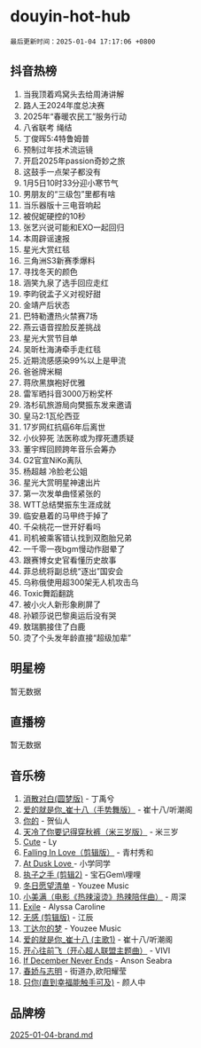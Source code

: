 # douyin-hot-hub

`最后更新时间：2025-01-04 17:17:06 +0800`

## 抖音热榜

1. 当我顶着鸡窝头去给周涛讲解
1. 路人王2024年度总决赛
1. 2025年“春暖农民工”服务行动
1. 八省联考 绳结
1. 丁俊晖5:4特鲁姆普
1. 预制过年技术流运镜
1. 开启2025年passion奇妙之旅
1. 这鼓手一点架子都没有
1. 1月5日10时33分迎小寒节气
1. 男朋友的“三级包”里都有啥
1. 当乐器版十三电音响起
1. 被倪妮硬控的10秒
1. 张艺兴说可能和EXO一起回归
1. 本周辟谣速报
1. 星光大赏红毯
1. 三角洲S3新赛季爆料
1. 寻找冬天的颜色
1. 涵笑九泉了选手回应走红
1. 李昀锐孟子义对视好甜
1. 金靖产后状态
1. 巴特勒遭热火禁赛7场
1. 燕云语音捏脸反差挑战
1. 星光大赏节目单
1. 吴昕杜海涛牵手走红毯
1. 近期流感感染99%以上是甲流
1. 爸爸牌米糊
1. 蒋欣黑旗袍好优雅
1. 雷军晒抖音3000万粉奖杯
1. 洛杉矶旅游局向樊振东发来邀请
1. 皇马2:1瓦伦西亚
1. 17岁网红抗癌6年后离世
1. 小伙猝死 法医称或为撑死遭质疑
1. 董宇辉回顾跨年音乐会筹办
1. G2官宣NiKo离队
1. 杨超越 冷脸老公姐
1. 星光大赏明星神速出片
1. 第一次发单曲怪紧张的
1. WTT总结樊振东生涯成就
1. 临安悬着的马甲终于掉了
1. 千朵桃花一世开好看吗
1. 司机被乘客错认找到双胞胎兄弟
1. 一千零一夜bgm慢动作甜晕了
1. 跟赛博女史官看懂历史故事
1. 菲总统将副总统“逐出”国安会
1. 乌称俄使用超300架无人机攻击乌
1. Toxic舞蹈翻跳
1. 被小火人新形象刷屏了
1. 孙颖莎说巴黎奥运后没有哭
1. 敖瑞鹏接住了白鹿
1. 烫了个头发年龄直接“超级加辈”

## 明星榜

暂无数据

## 直播榜

暂无数据

## 音乐榜

1. [消散对白(圆梦版)](https://sf5-hl-cdn-tos.douyinstatic.com/obj/tos-cn-ve-2774/og4jB5I5IizzoZVAAAzWgBMAsMDWoArfwBOiFs) - 丁禹兮
1. [爱的就是你_崔十八（手势舞版）](https://sf5-hl-cdn-tos.douyinstatic.com/obj/tos-cn-ve-2774/oApB2AigNyB4sTw7JhBOikMAf0oDJzMWBuIrgm) - 崔十八/听潮阁
1. [你的](https://sf5-hl-cdn-tos.douyinstatic.com/obj/tos-cn-ve-2774/oYuIeKf42jB7sEV6B2upMdpYAgfrQWj0FeRegh) - 贺仙人
1. [天冷了你要记得穿秋裤（米三岁版）](https://sf5-hl-cdn-tos.douyinstatic.com/obj/tos-cn-ve-2774/oQlIwVIDWiZ6BQilAorS7MA0AgCkQDvcZAdm1) - 米三岁
1. [Cute](https://sf5-hl-cdn-tos.douyinstatic.com/obj/tos-cn-ve-2774/o4IbIzHWKAAB4wsS5qMBRiiAlEBGTpQRNfFvuo) - Ly
1. [Falling In Love（剪辑版）](https://sf5-hl-cdn-tos.douyinstatic.com/obj/tos-cn-ve-2774/o8ajpA8zzgBPahbBIO8AcKGBLJezFCRd1wfP9f) - 青村秀和
1. [ At Dusk  Love ](https://sf5-hl-cdn-tos.douyinstatic.com/obj/tos-cn-ve-2774/o8CrpCf5CaYgI4ZrtQgMQAFEfuGqNnRSDQAPBc) - 小学同学
1. [执子之手 (剪辑2)](https://sf5-hl-cdn-tos.douyinstatic.com/obj/tos-cn-ve-2774/oUoZLQjCc31XzqsBnBQUNgeKtYPBcgbFDwtfcu) - 宝石Gem\哩哩
1. [冬日愿望清单](https://sf5-hl-cdn-tos.douyinstatic.com/obj/tos-cn-ve-2774/oIIgUOeamCFCVAzxN6MFRLIBlLGpUqQxeeHrLE) - Youzee Music
1. [小美满（电影《热辣滚烫》热辣陪伴曲）](https://sf5-hl-cdn-tos.douyinstatic.com/obj/tos-cn-ve-2774/o0GAn2lSgfZIDUgtevCGDQYnFg4CwnrBaxbTZL) - 周深
1. [Exile](https://sf5-hl-cdn-tos.douyinstatic.com/obj/tos-cn-ve-2774/oYj4gAQTknKE3WW0Je8KGmQ7z1cA4FefwtbufD) - Alyssa Caroline
1. [无感 (剪辑版)](https://sf5-hl-cdn-tos.douyinstatic.com/obj/tos-cn-ve-2774/o0eIsUzJBDlQaQFC5OFlgbMEZC1TFYBftOBn6p) - 江辰
1. [丁达尔的梦](https://sf5-hl-cdn-tos.douyinstatic.com/obj/tos-cn-ve-2774/oMU3WirUZBVQkAC9ccG5P2IQirziZM2RTInUY) - Youzee Music
1. [爱的就是你_崔十八 (主歌1)](https://sf5-hl-cdn-tos.douyinstatic.com/obj/tos-cn-ve-2774/oI5BO5DhFZ6UTcNCnZaOCBLtZ7WIMQGfgnXf5E) - 崔十八/听潮阁
1. [开心往前飞（开心超人联盟主题曲）](https://sf5-hl-cdn-tos.douyinstatic.com/obj/tos-cn-ve-2774/9d8fb7c82cf1421fb93a9fe925275e0a) - VIVI
1. [If December Never Ends](https://sf5-hl-cdn-tos.douyinstatic.com/obj/tos-cn-ve-2774/oY1IQMoTgCFIBg8RZifyqlBBt1UFgitTYmxeOS) - Anson Seabra
1. [春娇与志明](https://sf5-hl-cdn-tos.douyinstatic.com/obj/tos-cn-ve-2774/e530d8fceb7044b39707d7f9ff54add1) - 街道办,欧阳耀莹
1. [只你(直到幸福能触手可及)](https://sf5-hl-cdn-tos.douyinstatic.com/obj/tos-cn-ve-2774/o0lBkRDzFTeaVSUz3ZZSCBVtZ5DIMQGfgmEAuE) - 颜人中

## 品牌榜

[2025-01-04-brand.md](2025-01-04-brand.md)
